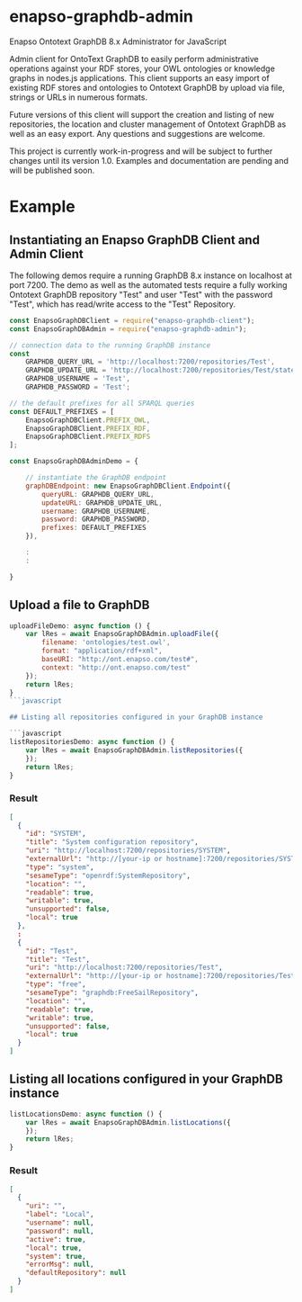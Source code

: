 # enapso-graphdb-admin
Enapso Ontotext GraphDB 8.x Administrator for JavaScript

Admin client for OntoText GraphDB to easily perform administrative operations against your RDF stores, your OWL ontologies or knowledge graphs in nodes.js applications.
This client supports an easy import of existing RDF stores and ontologies to Ontotext GraphDB by upload via file, strings or URLs in numerous formats.

Future versions of this client will support the creation and listing of new repositories, the location and cluster management of Ontotext GraphDB as well as an easy export.
Any questions and suggestions are welcome.

This project is currently work-in-progress and will be subject to further changes until its version 1.0.
Examples and documentation are pending and will be published soon.

# Example

## Instantiating an Enapso GraphDB Client and Admin Client

The following demos require a running GraphDB 8.x instance on localhost at port 7200. The demo as well as the automated tests require a fully working Ontotext GraphDB repository "Test" and user "Test" with the password "Test", which has read/write access to the "Test" Repository.

```javascript
const EnapsoGraphDBClient = require("enapso-graphdb-client");
const EnapsoGraphDBAdmin = require("enapso-graphdb-admin");

// connection data to the running GraphDB instance
const
    GRAPHDB_QUERY_URL = 'http://localhost:7200/repositories/Test',
    GRAPHDB_UPDATE_URL = 'http://localhost:7200/repositories/Test/statements',
    GRAPHDB_USERNAME = 'Test',
    GRAPHDB_PASSWORD = 'Test';

// the default prefixes for all SPARQL queries
const DEFAULT_PREFIXES = [
    EnapsoGraphDBClient.PREFIX_OWL,
    EnapsoGraphDBClient.PREFIX_RDF,
    EnapsoGraphDBClient.PREFIX_RDFS
];

const EnapsoGraphDBAdminDemo = {

    // instantiate the GraphDB endpoint
    graphDBEndpoint: new EnapsoGraphDBClient.Endpoint({
        queryURL: GRAPHDB_QUERY_URL,
        updateURL: GRAPHDB_UPDATE_URL,
        username: GRAPHDB_USERNAME,
        password: GRAPHDB_PASSWORD,
        prefixes: DEFAULT_PREFIXES
    }),

    :
    :

}
```

## Upload a file to GraphDB

```javascript
uploadFileDemo: async function () {
    var lRes = await EnapsoGraphDBAdmin.uploadFile({
        filename: 'ontologies/test.owl',
        format: "application/rdf+xml",
        baseURI: "http://ont.enapso.com/test#",
        context: "http://ont.enapso.com/test"
    });
    return lRes;
}
```javascript

## Listing all repositories configured in your GraphDB instance

```javascript
listRepositoriesDemo: async function () {
    var lRes = await EnapsoGraphDBAdmin.listRepositories({
    });
    return lRes;
}
```

### Result

```json
[
  {
    "id": "SYSTEM",
    "title": "System configuration repository",
    "uri": "http://localhost:7200/repositories/SYSTEM",
    "externalUrl": "http://[your-ip or hostname]:7200/repositories/SYSTEM",
    "type": "system",
    "sesameType": "openrdf:SystemRepository",
    "location": "",
    "readable": true,
    "writable": true,
    "unsupported": false,
    "local": true
  },
  :
  {
    "id": "Test",
    "title": "Test",
    "uri": "http://localhost:7200/repositories/Test",
    "externalUrl": "http://[your-ip or hostname]:7200/repositories/Test",
    "type": "free",
    "sesameType": "graphdb:FreeSailRepository",
    "location": "",
    "readable": true,
    "writable": true,
    "unsupported": false,
    "local": true
  }
]  
```

## Listing all locations configured in your GraphDB instance

```javascript
listLocationsDemo: async function () {
    var lRes = await EnapsoGraphDBAdmin.listLocations({
    });
    return lRes;
}
```

### Result

```json
[
  {
    "uri": "",
    "label": "Local",
    "username": null,
    "password": null,
    "active": true,
    "local": true,
    "system": true,
    "errorMsg": null,
    "defaultRepository": null
  }
]
```
